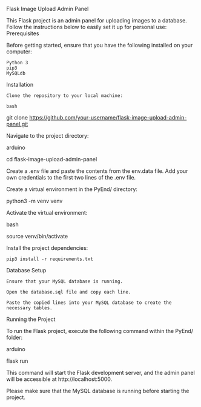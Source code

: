 Flask Image Upload Admin Panel

This Flask project is an admin panel for uploading images to a database. Follow the instructions below to easily set it up for personal use:
Prerequisites

Before getting started, ensure that you have the following installed on your computer:

    Python 3
    pip3
    MySQLdb

Installation

    Clone the repository to your local machine:

    bash

git clone https://github.com/your-username/flask-image-upload-admin-panel.git

Navigate to the project directory:

arduino

cd flask-image-upload-admin-panel

Create a .env file and paste the contents from the env.data file. Add your own credentials to the first two lines of the .env file.

Create a virtual environment in the PyEnd/ directory:

python3 -m venv venv

Activate the virtual environment:

bash

source venv/bin/activate

Install the project dependencies:

    pip3 install -r requirements.txt

Database Setup

    Ensure that your MySQL database is running.

    Open the database.sql file and copy each line.

    Paste the copied lines into your MySQL database to create the necessary tables.

Running the Project

To run the Flask project, execute the following command within the PyEnd/ folder:

arduino

flask run

This command will start the Flask development server, and the admin panel will be accessible at http://localhost:5000.

Please make sure that the MySQL database is running before starting the project.
